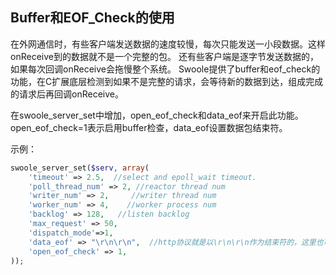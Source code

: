 Buffer和EOF_Check的使用
-----
在外网通信时，有些客户端发送数据的速度较慢，每次只能发送一小段数据。这样onReceive到的数据就不是一个完整的包。
还有些客户端是逐字节发送数据的，如果每次回调onReceive会拖慢整个系统。
Swoole提供了buffer和eof_check的功能，在C扩展底层检测到如果不是完整的请求，会等待新的数据到达，组成完成的请求后再回调onReceive。

在swoole_server_set中增加，open_eof_check和data_eof来开启此功能。open_eof_check=1表示启用buffer检查，data_eof设置数据包结束符。

示例：
```php
swoole_server_set($serv, array(
    'timeout' => 2.5,  //select and epoll_wait timeout. 
    'poll_thread_num' => 2, //reactor thread num
    'writer_num' => 2,     //writer thread num
    'worker_num' => 4,    //worker process num
    'backlog' => 128,   //listen backlog
    'max_request' => 50,
    'dispatch_mode'=>1, 
    'data_eof' => "\r\n\r\n",  //http协议就是以\r\n\r\n作为结束符的，这里也可以使用二进制内容
    'open_eof_check' => 1,
));
```
